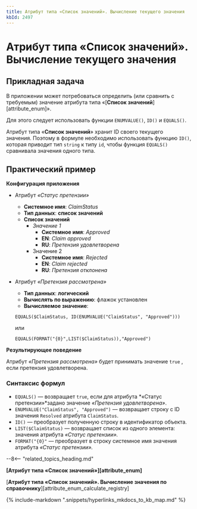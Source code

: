 ```yaml
---
title: Атрибут типа «Список значений». Вычисление текущего значения
kbId: 2497
---
```


# Атрибут типа «Список значений». Вычисление текущего значения

## Прикладная задача

В приложении может потребоваться определить (или сравнить с требуемым) значение атрибута типа «[**Список значений**][attribute_enum]».

Для этого следует использовать функции `ENUMVALUE()`, `ID()` и `EQUALS()`.

Атрибут типа «**Список значений**» хранит ID своего текущего значения. Поэтому в формуле необходимо использовать функцию `ID()`, которая приводит тип `string` к типу `id`, чтобы функция `EQUALS()` сравнивала значения одного типа.

## Практический пример

**Конфигурация приложения**

- Атрибут *«Статус претензии»*
    - **Системное имя**: *ClaimStatus*
    - **Тип данных**: **список значений**
    - **Список значений**
        - *Значение 1*
            - **Системное имя**: *Approved*
            - **EN**: *Claim approved*
            - **RU**: *Претензия удовлетворена*
        - Значение 2
            - **Системное имя**: *Rejected*
            - **EN**: *Claim rejected*
            - **RU**: *Претензия отклонена*
- Атрибут *«Претензия рассмотрена»*

    - **Тип данных**: **логический**
    - **Вычислять по выражению**: флажок установлен
    - **Вычисляемое значение**:
    
    ```
    EQUALS($ClaimStatus, ID(ENUMVALUE("ClaimStatus", "Approved")))
    
    ```
    
    или
    
    ```
    EQUALS(FORMAT("{0}",LIST($ClaimStatus)),"Approved")
    ```

**Результирующее поведение**

Атрибут *«Претензия рассмотрена»* будет принимать значение `true`  , если претензия удовлетворена.

### Синтаксис формул

- `EQUALS()` — возвращает `true`, если для атрибута *«Статус претензии»*задано значение *«Претензия удовлетворена»*.
- `ENUMVALUE("ClaimStatus", "Approved")` — возвращает строку с ID значения `Resolved` атрибута `ClaimStatus`.
- `ID()` — преобразует полученную строку в идентификатор объекта.
- `LIST($ClaimStatus)` — возвращает список из одного элемента: значения атрибута *«Статус претензии».*
- `FORMAT("{0}"` — преобразует в строку системное имя значения атрибута *«Статус претензии».*

--8<-- "related_topics_heading.md"

**[Атрибут типа «Список значений»][attribute_enum]**

[**Атрибут типа «Список значений». Вычисление значения по справочнику**][attribute_enum_calculate_registry]



{% include-markdown ".snippets/hyperlinks_mkdocs_to_kb_map.md" %}
